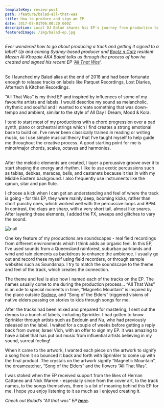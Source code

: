 ```yaml
---
templateKey: review-post
path: /feature/balad-all-that-was
title: How to produce and sign an EP
date: 2017-07-01T06:00:20.000Z
description: Local DJ Balad shares his EP's journey from production to signing.
featuredImage: /img/balad-ep.jpg
---
```

_Ever wondered how to go about producing a track and getting it signed to a label? Up and coming Sydney-based producer and _[_Bootz n Catz_](https://magazine.ravereviewz.net/interview/zankee-gulati-bootz-n-catz)_ resident Mazen Al-Khozaie AKA Balad talks us through the process of how he created and signed his recent EP ‘_[_All That Was_](https://soundcloud.com/baladmusic/sets/all-that-was-ep)_’._
<br><br>

So I launched my Balad alias at the end of 2016 and had been fortunate enough to release tracks on labels like Parquet Recordings, Lost Diaries, Aftertech & Kitchen Recordings.

“All That Was” is my third EP and inspired by influences of some of my favourite artists and labels. I would describe my sound as melancholic, rhythmic and soulful and I wanted to create something that was down-tempo and ambient, similar to the style of All Day I Dream, Modd & Kora.

I tend to start most of my productions with a chord progression over a pad synth, piano or orchestral strings which I find creates a strong emotional base to build on. I’ve never been classically trained in reading or writing music, so I use simple musical theory that I’ve taught myself to help guide me throughout the creative process. A good starting point for me is minor/major chords, scales, octaves and harmonies.
<br><br>

After the melodic elements are created, I layer a percussive groove over it to start shaping the energy and rhythm. I like to use exotic percussions such as tablas, debkas, maracas, bells, and castanets because it ties in with my Middle Eastern background. I also frequently use instruments like the qanun, sitar and pan flute. 

I choose a kick when I can get an understanding and feel of where the track is going - for this EP, they were mainly deep, booming kicks, rather than short punchy ones, which worked well with the percussive loops and BPM. In contrast, the claps are sharp, with a very short tail, almost like snares. After layering these elements, I added the FX, sweeps and glitches to vary the sound.

![null](/img/balad-gig.jpg)

One key feature of my productions are soundscapes - real field recordings from different environments which I think adds an organic feel. In this EP, I’ve used sounds from a Queensland rainforest, suburban parklands and wind and rain elements as backdrops to enhance the ambience. I usually go out and record these myself using field recorders, or through sample websites such as Soundsnap. I try to match the soundscape to the theme and feel of the track, which creates the connection.

The theme and feel is also how I named each of the tracks on the EP. The names usually come to me during the production process… “All That Was” is an ode to special moments in time, “Magnetic Mountain” is inspired by the place outside [Sydney](https://www.ravereviewz.net/Events-Location/Sydney), and “Song of the Elders” triggered visions of native elders passing on stories to kids through songs for me.

After the tracks had been mixed and prepared for mastering, I sent out the demos to a bunch of labels, including Sprinkler. I had gotten to know Sprinkler through artists such as Bedouin and Nu, who had previously released on the label. I waited for a couple of weeks before getting a reply back from owner, Israel Vich, with an offer to sign my EP. It was amazing to have a label that has put out music from influential artists believing in my sound, surreal feeling!

When it came to the artwork, I wanted each piece on the artwork to signify a song from it so bounced it back and forth with Sprinkler to come up with the final product. The crystals on the artwork signify “Magnetic Mountain”, the dreamcatcher, “Song of the Elders” and the flowers “All That Was”.

I was stoked when the EP received support from the likes of Hernan Cattaneo and Nick Warren - especially since from the cover art, to the track names, to the songs themselves, there is a lot of meaning behind this EP for me. I hope you enjoy listening to it as much as I enjoyed creating it.

_Check out Balad’s “All that was” EP _[_**here**_](https://www.beatport.com/release/all-that-was/2307924)_**.**_
